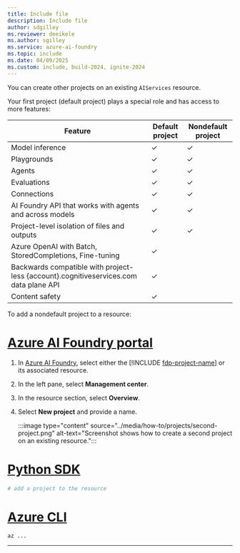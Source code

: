 ```yaml
---
title: Include file
description: Include file
author: sdgilley
ms.reviewer: deeikele
ms.author: sgilley
ms.service: azure-ai-foundry
ms.topic: include
ms.date: 04/09/2025
ms.custom: include, build-2024, ignite-2024
---
```



You can create other projects on an existing `AIServices` resource.

Your first project (default project) plays a special role and has access to more features:

| Feature | Default project | Nondefault project |
|--|--|--|
| Model inference | ✓ | ✓ |
| Playgrounds | ✓ | ✓ |
| Agents | ✓ | ✓ |
| Evaluations | ✓ | ✓ |
| Connections | ✓ | ✓ |
| AI Foundry API that works with agents and across models | ✓ | ✓ |
| Project-level isolation of files and outputs | ✓ | ✓ |
| Azure OpenAI with Batch, StoredCompletions, Fine-tuning | ✓ |  |
| Backwards compatible with project-less {account}.cognitiveservices.com data plane API | ✓ |  |
| Content safety | ✓ |  |

To add a nondefault project to a resource:

# [Azure AI Foundry portal](#tab/ai-foundry)

1. In [Azure AI Foundry](https://ai.azure.com), select either the [!INCLUDE [fdp-project-name](fdp-project-name.md)] or its associated resource.
1. In the left pane, select **Management center**.
1. In the resource section, select  **Overview**.
1. Select **New project** and provide a name.

    :::image type="content" source="../media/how-to/projects/second-project.png" alt-text="Screenshot shows how to create a second project on an existing resource.":::


# [Python SDK](#tab/python)

```python
# add a project to the resource
```


# [Azure CLI](#tab/azurecli)

```azurecli
az ...
```


---